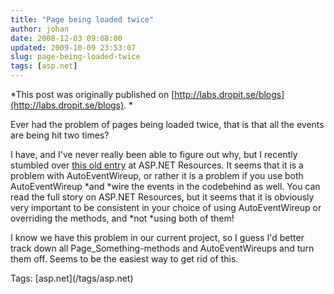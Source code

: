```yaml
---
title: "Page being loaded twice"
author: johan
date: 2008-12-03 09:08:00
updated: 2009-10-09 23:53:07
slug: page-being-loaded-twice
tags: [asp.net]
---
```


*This post was originally published on [http://labs.dropit.se/blogs](http://labs.dropit.se/blogs). *

Ever had the problem of pages being loaded twice, that is that all the events are being hit two times? 

I have, and I've never really been able to figure out why, but I recently stumbled over [this old entry](http://aspnetresources.com/blog/page_events_raised_twice.aspx) at ASP.NET Resources. It seems that it is a problem with AutoEventWireup, or rather it is a problem if you use both AutoEventWireup *and *wire the events in the codebehind as well. You can read the full story on ASP.NET Resources, but it seems that it is obviously very important to be consistent in your choice of using AutoEventWireup or overriding the methods, and *not *using both of them! 

I know we have this problem in our current project, so I guess I'd better track down all Page_Something-methods and AutoEventWireups and turn them off. Seems to be the easiest way to get rid of this. 
  <div style="padding-bottom: 0px; margin: 0px; padding-left: 0px; padding-right: 0px; display: inline; float: none; padding-top: 0px" id="scid:0767317B-992E-4b12-91E0-4F059A8CECA8:513dd6a9-c52f-4b4e-822e-fb845148c3c5" class="wlWriterSmartContent">Tags: [asp.net](/tags/asp.net)</div>
